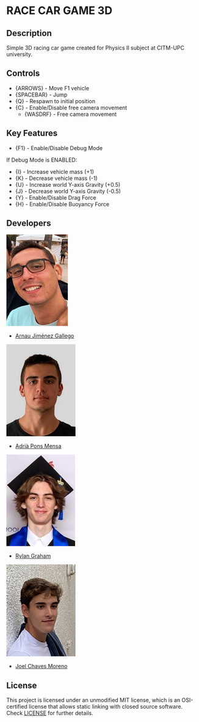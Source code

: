 # RACE CAR GAME 3D

## Description

Simple 3D racing car game created for Physics II subject at CITM-UPC university.

## Controls

- {ARROWS} - Move F1 vehicle
- {SPACEBAR} - Jump
- {Q} - Respawn to initial position
- {C} - Enable/Disable free camera movement
	- {WASDRF} - Free camera movement

## Key Features

- {F1} - Enable/Disable Debug Mode

If Debug Mode is ENABLED:
- {I} - Increase vehicle mass (+1)
- {K} - Decrease vehicle mass (-1)
- {U} - Increase world Y-axis Gravity (+0.5)
- {J} - Decrease world Y-axis Gravity (-0.5)
- {Y} - Enable/Disable Drag Force
- {H} - Enable/Disable Buoyancy Force

## Developers

 ![](https://raw.githubusercontent.com/AdriaPm/RaceCarGame3D/main/TeamPhotos/arnaujimenez.png)
 - [Arnau Jiménez Gallego](https://github.com/Historn) 
 
 ![](https://raw.githubusercontent.com/AdriaPm/RaceCarGame3D/main/TeamPhotos/adriapons.jpg)
 - [Adrià Pons Mensa](https://github.com/AdriaPm)
 
 ![](https://raw.githubusercontent.com/AdriaPm/RaceCarGame3D/main/TeamPhotos/rylangraham.jpg)
 - [Rylan Graham](https://github.com/RylanJGraham)
 
 ![](https://raw.githubusercontent.com/AdriaPm/RaceCarGame3D/main/TeamPhotos/joelchaves.jpg)
 - [Joel Chaves Moreno](https://github.com/JoeyCM)

## License

This project is licensed under an unmodified MIT license, which is an OSI-certified license that allows static linking with closed source software. Check [LICENSE](https://mit-license.org/) for further details.
